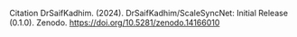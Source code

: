 Citation
DrSaifKadhim. (2024). DrSaifKadhim/ScaleSyncNet: Initial Release (0.1.0). Zenodo. https://doi.org/10.5281/zenodo.14166010
